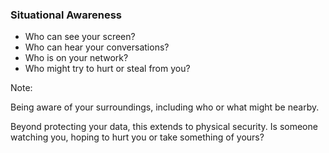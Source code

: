 ### Situational Awareness

* <!-- .element: class="fragment" --> Who can see your screen?
* <!-- .element: class="fragment" --> Who can hear your conversations?
* <!-- .element: class="fragment" --> Who is on your network?
* <!-- .element: class="fragment" --> Who might try to hurt or steal from you?

Note:

Being aware of your surroundings, including who or what might be nearby.

Beyond protecting your data, this extends to physical security. Is someone watching you, hoping to hurt you or take something of yours?
